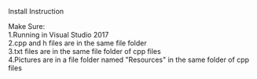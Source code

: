 Install Instruction  

Make Sure:  
1.Running in Visual Studio 2017  
2.cpp and h files are in the same file folder  
3.txt files are in the same file folder of cpp files  
4.Pictures are in a file folder named "Resources" in the same folder of cpp files
